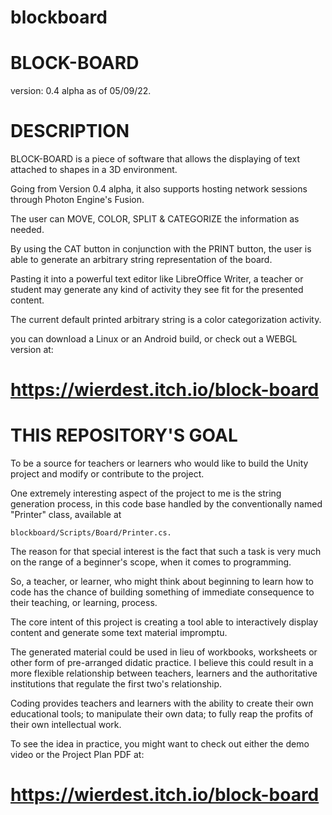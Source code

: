 # blockboard

# BLOCK-BOARD

version: 0.4 alpha as of 05/09/22.

# DESCRIPTION

BLOCK-BOARD is a piece of software that allows the displaying of text attached to shapes in a 3D environment.

Going from Version 0.4 alpha, it also supports hosting  network sessions through Photon Engine's Fusion.

The user can MOVE, COLOR, SPLIT & CATEGORIZE the information as needed.

By using the CAT button in conjunction with the PRINT button, the user is able to generate an arbitrary string representation of the board.

Pasting it into a powerful text editor like LibreOffice Writer, a teacher or student may generate any kind of activity they see fit for the presented content.

The current default printed arbitrary string is a color categorization activity.

you can download a Linux or an Android build, or check out a WEBGL version at: 

# https://wierdest.itch.io/block-board

# THIS REPOSITORY'S GOAL

To be a source for teachers or learners who would like to build the Unity project and modify or contribute to the project.

One extremely interesting aspect of the project to me is the string generation process, in this code base handled by the conventionally named "Printer" class,
available at 

    blockboard/Scripts/Board/Printer.cs.

The reason for that special interest is the fact that such a task is very much on the range of a beginner's scope, when it comes to programming. 

So, a teacher, or learner, who might think about beginning to learn how to code has the chance of building something of immediate consequence to their teaching, or learning, process.

The core intent of this project is creating a tool able to interactively display content and generate some text material impromptu. 

The generated material could be used in lieu of workbooks, worksheets or other form of pre-arranged didatic practice. I believe this could result in a more flexible relationship between teachers, learners and the authoritative institutions that regulate the first two's relationship.

Coding provides teachers and learners with the ability to create their own educational tools; to manipulate their own data; to fully reap the profits of their own intellectual work.

To see the idea in practice, you might want to check out either the demo video or the Project Plan PDF at:

# https://wierdest.itch.io/block-board




